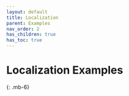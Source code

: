 ```yaml
---
layout: default
title: Localization
parent: Examples
nav_order: 2
has_children: true
has_toc: true
---
```


# Localization Examples
{: .mb-6}
